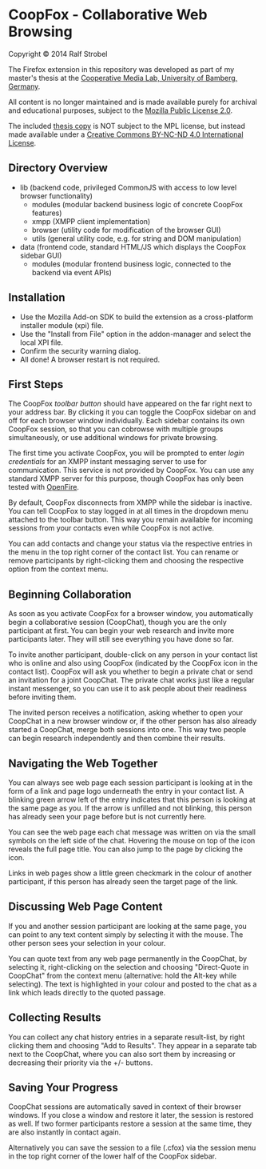 # CoopFox - Collaborative Web Browsing
Copyright &copy; 2014 Ralf Strobel

The Firefox extension in this repository was developed as part of my master's thesis at the [Cooperative Media Lab, University of Bamberg, Germany](https://cml.hci.uni-bamberg.de/Cooperative+Media+Lab).

All content is no longer maintained and is made available purely for archival and educational purposes, subject to the [Mozilla Public License 2.0](https://mozilla.org/MPL/2.0/).

The included [thesis copy](doc/CoopFox_Thesis_2014_CC.pdf) is NOT subject to the MPL license, but instead made available under a [Creative Commons BY-NC-ND 4.0 International License](http://creativecommons.org/licenses/by-nc-nd/4.0/).

## Directory Overview ##

* lib (backend code, privileged CommonJS with access to low level browser functionality)
  * modules (modular backend business logic of concrete CoopFox features)
  * xmpp (XMPP client implementation)
  * browser (utility code for modification of the browser GUI)
  * utils (general utility code, e.g. for string and DOM manipulation)
* data (frontend code, standard HTML/JS which displays the CoopFox sidebar GUI)
  * modules (modular frontend business logic, connected to the backend via event APIs) 

## Installation ##

* Use the Mozilla Add-on SDK to build the extension as a cross-platform installer module (xpi) file.
* Use the "Install from File" option in the addon-manager and select the local XPI file.
* Confirm the security warning dialog.
* All done! A browser restart is not required.

## First Steps ##

The CoopFox *toolbar button* should have appeared on the far right next to your address bar. By clicking it you can toggle the CoopFox sidebar on and off for each browser window individually. Each sidebar contains its own CoopFox session, so that you can cobrowse with multiple groups simultaneously, or use additional windows for private browsing.

The first time you activate CoopFox, you will be prompted to enter *login credentials* for an XMPP instant messaging server to use for communication. This service is not provided by CoopFox. You can use any standard XMPP server for this purpose, though CoopFox has only been tested with [OpenFire](http://www.igniterealtime.org/projects/openfire/).

By default, CoopFox disconnects from XMPP while the sidebar is inactive. You can tell CoopFox to stay logged in at all times in the dropdown menu attached to the toolbar button. This way you remain available for incoming sessions from your contacts even while CoopFox is not active.

You can add contacts and change your status via the respective entries in the menu in the top right corner of the contact list. You can rename or remove participants by right-clicking them and choosing the respective option from the context menu.

## Beginning Collaboration ##

As soon as you activate CoopFox for a browser window, you automatically begin a collaborative session (CoopChat), though you are the only participant at first. You can begin your web research and invite more participants later. They will still see everything you have done so far.

To invite another participant, double-click on any person in your contact list who is online and also using CoopFox (indicated by the CoopFox icon in the contact list). CoopFox will ask you whether to begin a private chat or send an invitation for a joint CoopChat. The private chat works just like a regular instant messenger, so you can use it to ask people about their readiness before inviting them.

The invited person receives a notification, asking whether to open your CoopChat in a new browser window or, if the other person has also already started a CoopChat, merge both sessions into one. This way two people can begin research independently and then combine their results.

## Navigating the Web Together ##

You can always see web page each session participant is looking at in the form of a link and page logo underneath the entry in your contact list. A blinking green arrow left of the entry indicates that this person is looking at the same page as you. If the arrow is unfilled and not blinking, this person has already seen your page before but is not currently here.

You can see the web page each chat message was written on via the small symbols on the left side of the chat. Hovering the mouse on top of the icon reveals the full page title. You can also jump to the page by clicking the icon.

Links in web pages show a little green checkmark in the colour of another participant, if this person has already seen the target page of the link.

## Discussing Web Page Content ##

If you and another session participant are looking at the same page, you can point to any text content simply by selecting it with the mouse. The other person sees your selection in your colour.

You can quote text from any web page permanently in the CoopChat, by selecting it, right-clicking on the selection and choosing "Direct-Quote in CoopChat" from the context menu (alternative: hold the Alt-key while selecting). The text is highlighted in your colour and posted to the chat as a link which leads directly to the quoted passage. 

## Collecting Results ##

You can collect any chat history entries in a separate result-list, by right clicking them and choosing "Add to Results". They appear in a separate tab next to the CoopChat, where you can also sort them by increasing or decreasing their priority via the +/- buttons.

## Saving Your Progress ##

CoopChat sessions are automatically saved in context of their browser windows. If you close a window and restore it later, the session is restored as well. If two former participants restore a session at the same time, they are also instantly in contact again.

Alternatively you can save the session to a file (.cfox) via the session menu in the top right corner of the lower half of the CoopFox sidebar.